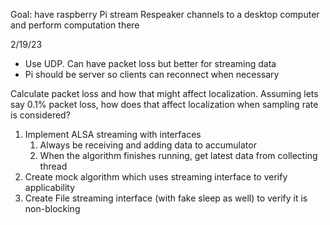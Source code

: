 Goal: have raspberry Pi stream Respeaker channels to a desktop computer and perform computation there

2/19/23
- Use UDP. Can have packet loss but better for streaming data
-  Pi should be server so clients can reconnect when necessary

Calculate packet loss and how that might affect localization. Assuming lets say 0.1% packet loss, how does that affect localization when sampling rate is considered?

1. Implement ALSA streaming with interfaces
	1. Always be receiving and adding data to accumulator
	2. When the algorithm finishes running, get latest data from collecting thread
2. Create mock algorithm which uses streaming interface to verify applicability
3. Create File streaming interface (with fake sleep as well) to verify it is non-blocking